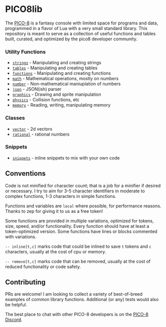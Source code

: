 # PICO8lib

The [PICO-8](https://www.lexaloffle.com/pico-8.php) is a fantasy console with limited space for programs and data, programmed in a flavor of Lua with a very small standard library. This repository is meant to serve as a collection of useful functions and tables built, curated, and optimized by the pico8 developer community.

### Utility Functions
* [`strings`](strings.p8) - Manipulating and creating strings
* [`tables`](tables.p8) - Manipulating and creating tables
* [`functions`](functions.p8) - Manipulating and creating functions
* [`math`](math.p8) - Mathematical operations, mostly on numbers
* [`number`](number.p8) - Non-mathematical maniuplation of numbers
* [`json`](json.p8) - JSON(ish) parser
* [`graphics`](graphics.p8) - Drawing and sprite manipulation
* [`physics`](physics.p8) - Collision functions, etc
* [`memory`](memory.p8) - Reading, writing, manipulating memory

### Classes
* [`vector`](vector.p8) - 2d vectors
* [`rational`](rational.p8) - rational numbers

### Snippets
* [`snippets`](snippets.p8) - inline snippets to mix with your own code

## Conventions
Code is not minified for character count; that is a job for a minifier if desired or necessary. I try to aim for 3-5 character identifiers in moderate to complex functions, 1-3 characters in simple functions.

Functions and variables are `local` where possible, for performance reasons. Thanks to zep for giving it to us as a free token!

Some functions are provided in multiple variations, optimized for tokens, size, speed, and/or functionality. Every function should have at least a token-optimized version. Some functions have lines or blocks commented with variations.

`-- inline[t,c]` marks code that could be inlined to save `t` tokens and `c` characters, usually at the cost of cpu or memory.

`-- remove[t,c]` marks code that can be removed, usually at the cost of reduced functionality or code safety.

## Contributing
PRs are welcome! I am looking to collect a variety of best-of-breed examples of common library functions. Additional (or any) tests would also be helpful.

The best place to chat with other PICO-8 developers is on the [PICO-8 Discord](https://discord.gg/zM9SD7N).